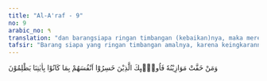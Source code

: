 ```yaml
---
title: "Al-A'raf - 9"
no: 9
arabic_no: ٩
translation: "dan barangsiapa ringan timbangan (kebaikan)nya, maka mereka itulah orang yang telah merugikan dirinya sendiri, karena mereka  mengingkari ayat-ayat Kami."
tafsir: "Barang siapa yang ringan timbangan amalnya, karena keingkarannya, imannya lemah sehingga ia banyak melakukan pelanggaran agama; ibadah ditinggalkan; amal-amal kebaikan disia-siakan, dan yang digemarinya adalah larangan-larangan agama, banyak menipu, menyakiti hati sesama manusia, memusuhi tetangganya, menyia-nyiakan anak yatim, membiarkan orang-orang sekelilingnya lapar dan menderita, asal dia kenyang dan senang. Manusia yang seperti ini akan merugi di akhirat nanti, dan akan dimasukkan ke dalam api neraka yang membara, seperti firman Allah: \n\nDan adapun orang yang ringan timbangan (kebaikan)nya, maka tempat kembalinya adalah neraka Hawiyah. Dan tahukah kamu apakah neraka Hawiyah itu? (Yaitu) api yang sangat panas. (al-Qari'ah/101: 8-11)\n\nYang ditimbang ialah amal perbuatan, sebagaimana yang dikatakan oleh Abu Ishak az-Zajjaj, \"Telah sepakat ahlu sunnah tentang adanya timbangan itu, dan amal perbuatan hamba itulah yang ditimbang di akhirat nanti. Timbangan itu mempunyai lidah dan dua daun neraca timbangan.\" Pernyataan Abu Ishak ini didasarkan pada sabda Nabi Muhammad saw: \n\n\"Diletakkanlah timbangan-timbangan itu di Hari Kiamat, maka ditimbanglah amal kebaikan dan amal kejahatan. Barang siapa lebih berat timbangan kebaikannya dari timbangan kejahatannya, sekali pun seberat butir biji, maka masuklah ia ke dalam surga, dan barang siapa timbangan kejahatannya lebih berat dari timbangan kebaikannya, sekalipun seberat butir biji masuklah ia ke dalam neraka.\" (Riwayat Abu Daud dan at-Tirmidzi dari Jabir r.a.)"
---
```


وَمَنْ خَفَّتْ مَوَازِيْنُهٗ فَاُولٰۤىِٕكَ الَّذِيْنَ خَسِرُوْٓا اَنْفُسَهُمْ بِمَا كَانُوْا بِاٰيٰتِنَا يَظْلِمُوْنَ 

